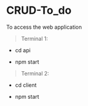 ﻿# CRUD-To_do

To access the web application

>Terminal 1:

- cd api

- npm start

>Terminal 2:

- cd client

- npm start
